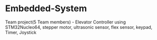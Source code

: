 # Embedded-System
Team project(5 Team members) - Elevator Controller using STM32Nucleo64, stepper motor, ultrasonic sensor, flex sensor, keypad, Timer, Joystick
